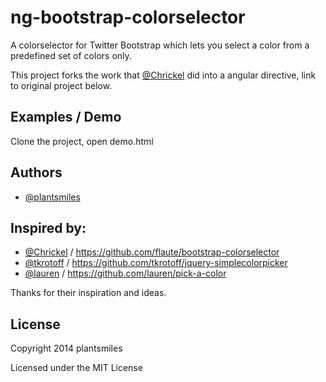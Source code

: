 ng-bootstrap-colorselector
=======================

A colorselector for Twitter Bootstrap which lets you select a color from a predefined set of colors only.

This project forks the work that [@Chrickel](https://github.com/flaute/) did into a angular directive, link to original project below.

## Examples / Demo

Clone the project, open demo.html

## Authors

+ [@plantsmiles](https://github.com/plantsmiles/)

## Inspired by:

+ [@Chrickel](https://github.com/flaute/) / https://github.com/flaute/bootstrap-colorselector
+ [@tkrotoff](https://github.com/tkrotoff/) / https://github.com/tkrotoff/jquery-simplecolorpicker
+ [@lauren](https://github.com/lauren/) / https://github.com/lauren/pick-a-color

Thanks for their inspiration and ideas.

## License

Copyright 2014 plantsmiles

Licensed under the MIT License
